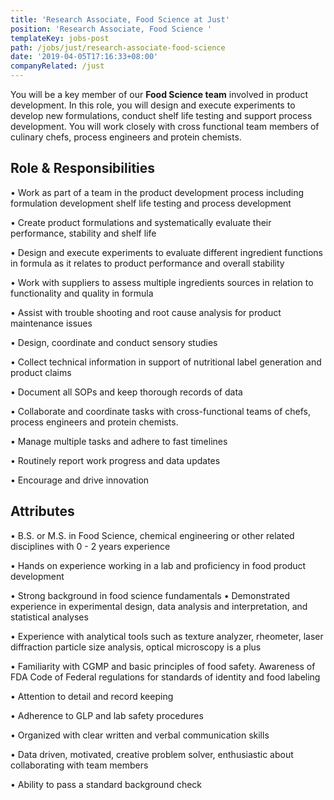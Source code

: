 ```yaml
---
title: 'Research Associate, Food Science at Just'
position: 'Research Associate, Food Science '
templateKey: jobs-post
path: /jobs/just/research-associate-food-science
date: '2019-04-05T17:16:33+08:00'
companyRelated: /just
---
```

You will be a key member of our **Food Science team** involved in product development. In this role, you will design and execute experiments to develop new formulations, conduct shelf life testing and support process development. You will work closely with cross functional team members of culinary chefs, process engineers and protein chemists.

## Role & Responsibilities

• Work as part of a team in the product development process including formulation development shelf life testing and process development

• Create product formulations and systematically evaluate their performance, stability and shelf life

• Design and execute experiments to evaluate different ingredient functions in formula as it relates to product performance and overall stability

• Work with suppliers to assess multiple ingredients sources in relation to functionality and quality in formula

• Assist with trouble shooting and root cause analysis for product maintenance issues

• Design, coordinate and conduct sensory studies

• Collect technical information in support of nutritional label generation and product claims

• Document all SOPs and keep thorough records of data

• Collaborate and coordinate tasks with cross-functional teams of chefs, process engineers and protein chemists.

• Manage multiple tasks and adhere to fast timelines

• Routinely report work progress and data updates

• Encourage and drive innovation

## Attributes

• B.S. or M.S. in Food Science, chemical engineering or other related disciplines with 0 - 2 years experience

• Hands on experience working in a lab and proficiency in food product development

• Strong background in food science fundamentals • Demonstrated experience in experimental design, data analysis and interpretation, and statistical analyses

• Experience with analytical tools such as texture analyzer, rheometer, laser diffraction particle size analysis, optical microscopy is a plus

• Familiarity with CGMP and basic principles of food safety. Awareness of FDA Code of Federal regulations for standards of identity and food labeling

• Attention to detail and record keeping

• Adherence to GLP and lab safety procedures

• Organized with clear written and verbal communication skills

• Data driven, motivated, creative problem solver, enthusiastic about collaborating with team members

• Ability to pass a standard background check
